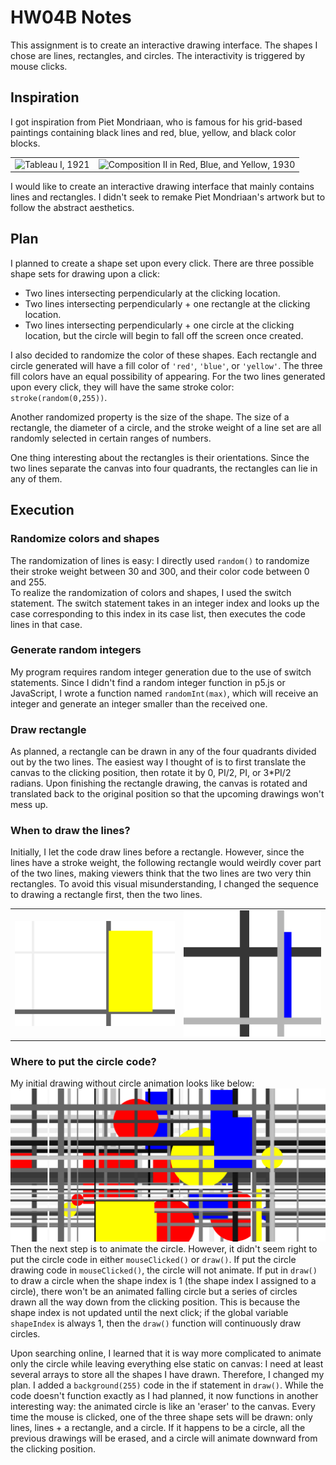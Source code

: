 # HW04B Notes

This assignment is to create an interactive drawing interface. The shapes I chose are lines, rectangles, and circles. The interactivity is triggered by mouse clicks. 

## Inspiration
I got inspiration from Piet Mondriaan, who is famous for his grid-based paintings containing black lines and red, blue, yellow, and black color blocks. 
<table>
  <tr>
    <td>
      <img src='https://upload.wikimedia.org/wikipedia/commons/thumb/3/36/Tableau_I%2C_by_Piet_Mondriaan.jpg/800px-Tableau_I%2C_by_Piet_Mondriaan.jpg' alt='Tableau I, 1921'>
    </td>
    <td>
      <img src='https://upload.wikimedia.org/wikipedia/commons/thumb/a/a4/Piet_Mondriaan%2C_1930_-_Mondrian_Composition_II_in_Red%2C_Blue%2C_and_Yellow.jpg/1024px-Piet_Mondriaan%2C_1930_-_Mondrian_Composition_II_in_Red%2C_Blue%2C_and_Yellow.jpg' alt='Composition II in Red, Blue, and Yellow, 1930'>
    </td>
  </tr>
</table>

I would like to create an interactive drawing interface that mainly contains lines and rectangles. I didn't seek to remake Piet Mondriaan's artwork but to follow the abstract aesthetics. 

## Plan

I planned to create a shape set upon every click. There are three possible shape sets for drawing upon a click: 
- Two lines intersecting perpendicularly at the clicking location.
- Two lines intersecting perpendicularly + one rectangle at the clicking location.
- Two lines intersecting perpendicularly + one circle at the clicking location, but the circle will begin to fall off the screen once created. 

I also decided to randomize the color of these shapes. Each rectangle and circle generated will have a fill color of `'red'`, `'blue'`, or `'yellow'`. The three fill colors have an equal possibility of appearing. For the two lines generated upon every click, they will have the same stroke color: `stroke(random(0,255))`. 

Another randomized property is the size of the shape. The size of a rectangle, the diameter of a circle, and the stroke weight of a line set are all randomly selected in certain ranges of numbers. 

One thing interesting about the rectangles is their orientations. Since the two lines separate the canvas into four quadrants, the rectangles can lie in any of them. 

## Execution
### Randomize colors and shapes
The randomization of lines is easy: I directly used `random()` to randomize their stroke weight between 30 and 300, and their color code between 0 and 255.  
To realize the randomization of colors and shapes, I used the switch statement. The switch statement takes in an integer index and looks up the case corresponding to this index in its case list, then executes the code lines in that case. 

### Generate random integers
My program requires random integer generation due to the use of switch statements. Since I didn't find a random integer function in p5.js or JavaScript, I wrote a function named `randomInt(max)`, which will receive an integer and generate an integer smaller than the received one. 

### Draw rectangle
As planned, a rectangle can be drawn in any of the four quadrants divided out by the two lines. The easiest way I thought of is to first translate the canvas to the clicking position, then rotate it by 0, PI/2, PI, or 3*PI/2 radians. Upon finishing the rectangle drawing, the canvas is rotated and translated back to the original position so that the upcoming drawings won't mess up. 

### When to draw the lines? 
Initially, I let the code draw lines before a rectangle. However, since the lines have a stroke weight, the following rectangle would weirdly cover part of the two lines, making viewers think that the two lines are two very thin rectangles. To avoid this visual misunderstanding, I changed the sequence to drawing a rectangle first, then the two lines. 
<table>
  <tr>
    <td>
      <img src='./hw04b-3.png' alt='hw04b-3.png'>
    </td>
    <td>
      <img src='./hw04b-2.png' alt='hw04b-2.png'>
    </td>
  </tr>
</table>

### Where to put the circle code?
My initial drawing without circle animation looks like below: 
![initial drawing](./hw04b-1.png)
Then the next step is to animate the circle. However, it didn't seem right to put the circle code in either `mouseClicked()` or `draw()`. If put the circle drawing code in `mouseClicked()`, the circle will not animate. If put in `draw()` to draw a circle when the shape index is 1 (the shape index I assigned to a circle), there won't be an animated falling circle but a series of circles drawn all the way down from the clicking position. This is because the shape index is not updated until the next click; if the global variable `shapeIndex` is always 1, then the `draw()` function will continuously draw circles. 

Upon searching online, I learned that it is way more complicated to animate only the circle while leaving everything else static on canvas: I need at least several arrays to store all the shapes I have drawn. Therefore, I changed my plan. I added a `background(255)` code in the if statement in `draw()`. While the code doesn't function exactly as I had planned, it now functions in another interesting way: the animated circle is like an 'eraser' to the canvas. Every time the mouse is clicked, one of the three shape sets will be drawn: only lines, lines + a rectangle, and a circle. If it happens to be a circle, all the previous drawings will be erased, and a circle will animate downward from the clicking position. 
